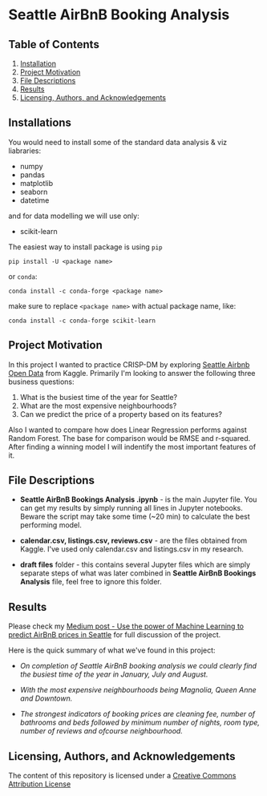 # Seattle AirBnB Booking Analysis

## Table of Contents
1. [Installation](https://github.com/Olek-ua/Seattle_Project/tree/testing#installations)
2. [Project Motivation](https://github.com/Olek-ua/Seattle_Project/tree/testing#project-motivation)
3. [File Descriptions](https://github.com/Olek-ua/Seattle_Project/tree/testing#file-descriptions)
4. [Results](https://github.com/Olek-ua/Seattle_Project/tree/testing#results)
5. [Licensing, Authors, and Acknowledgements](https://github.com/Olek-ua/Seattle_Project/tree/testing#Licensing,-Authors,-and-Acknowledgement)

## Installations
You would need to install some of the standard data analysis & viz liabraries:

- numpy
- pandas
- matplotlib
- seaborn
- datetime

and for data modelling we will use only:

- scikit-learn

The easiest way to install package is using `pip`

`pip install -U <package name>`

or `conda`:

`conda install -c conda-forge <package name>`

make sure to replace `<package name>` with actual package name, like:

`conda install -c conda-forge scikit-learn`

## Project Motivation

In this project I wanted to practice CRISP-DM by exploring [Seattle Airbnb Open Data](https://www.kaggle.com/airbnb/seattle) from Kaggle. Primarily I'm looking to answer the following three business questions:

1. What is the busiest time of the year for Seattle?
2. What are the most expensive neighbourhoods?
3. Can we predict the price of a property based on its features?

Also I wanted to compare how does Linear Regression performs against Random Forest. The base for comparison would be RMSE and r-squared. After finding a winning model I will indentify the most important features of it.

## File Descriptions

- **Seattle AirBnB Bookings Analysis .ipynb** - is the main Jupyter file. You can get my results by simply running all lines in Jupyter notebooks. Beware the script may take some time (~20 min) to calculate the best performing model.

- **calendar.csv, listings.csv, reviews.csv** - are the files obtained from Kaggle. I've used only  calendar.csv and listings.csv in my research.

- **draft files** folder - this contains several Jupyter files which are simply separate steps of what was later combined in  **Seattle AirBnB Bookings Analysis** file, feel free to ignore this folder.

## Results

Please check my [Medium post - Use the power of Machine Learning to predict AirBnB prices in Seattle](https://medium.com/@oleksandr_49102/use-the-power-of-machine-learning-to-predict-airbnb-prices-in-seattle-bc9a781fd370) for full discussion of the project.

Here is the quick summary of what we've found in this project:

 - _On completion of Seattle AirBnB booking analysis we could clearly find the busiest time of the year in January, July and August._

- _With the most expensive neighbourhoods being Magnolia, Queen Anne and Downtown._

- _The strongest indicators of booking prices are cleaning fee, number of bathrooms and beds followed by minimum number of nights, room type, number of reviews and ofcourse neighbourhood._

## Licensing, Authors, and Acknowledgements

The content of this repository is licensed under a [Creative Commons Attribution License](https://creativecommons.org/licenses/by/3.0/us/)
